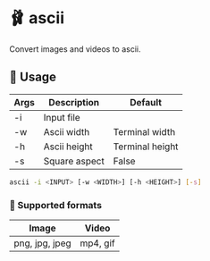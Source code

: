 # 🩰 ascii

Convert images and videos to ascii.

## 🥌 Usage

| Args | Description   | Default         |
| ---- | ------------- | --------------- |
| -i   | Input file    |                 |
| -w   | Ascii width   | Terminal width  |
| -h   | Ascii height  | Terminal height |
| -s   | Square aspect | False           |

```sh
ascii -i <INPUT> [-w <WIDTH>] [-h <HEIGHT>] [-s]
```

### 🧩 Supported formats

| Image          | Video    |
| -------------- | -------- |
| png, jpg, jpeg | mp4, gif |